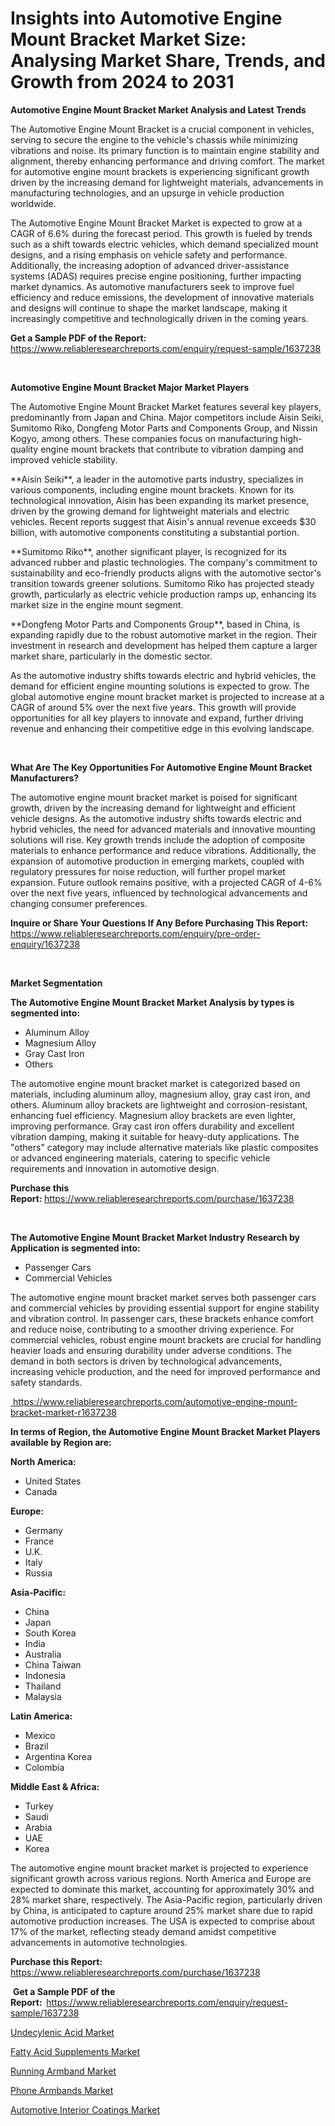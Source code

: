 <p><h1>Insights into Automotive Engine Mount Bracket Market Size: Analysing Market Share, Trends, and Growth from 2024 to 2031</h1></p><p><strong>Automotive Engine Mount Bracket Market Analysis and Latest Trends</strong></p>
<p><p>The Automotive Engine Mount Bracket is a crucial component in vehicles, serving to secure the engine to the vehicle's chassis while minimizing vibrations and noise. Its primary function is to maintain engine stability and alignment, thereby enhancing performance and driving comfort. The market for automotive engine mount brackets is experiencing significant growth driven by the increasing demand for lightweight materials, advancements in manufacturing technologies, and an upsurge in vehicle production worldwide. </p><p>The Automotive Engine Mount Bracket Market is expected to grow at a CAGR of 6.6% during the forecast period. This growth is fueled by trends such as a shift towards electric vehicles, which demand specialized mount designs, and a rising emphasis on vehicle safety and performance. Additionally, the increasing adoption of advanced driver-assistance systems (ADAS) requires precise engine positioning, further impacting market dynamics. As automotive manufacturers seek to improve fuel efficiency and reduce emissions, the development of innovative materials and designs will continue to shape the market landscape, making it increasingly competitive and technologically driven in the coming years.</p></p>
<p><strong>Get a Sample PDF of the Report:&nbsp;</strong> <a href="https://www.reliableresearchreports.com/enquiry/request-sample/1637238">https://www.reliableresearchreports.com/enquiry/request-sample/1637238</a></p>
<p>&nbsp;</p>
<p><strong>Automotive Engine Mount Bracket Major Market Players</strong></p>
<p><p>The Automotive Engine Mount Bracket Market features several key players, predominantly from Japan and China. Major competitors include Aisin Seiki, Sumitomo Riko, Dongfeng Motor Parts and Components Group, and Nissin Kogyo, among others. These companies focus on manufacturing high-quality engine mount brackets that contribute to vibration damping and improved vehicle stability.</p><p>**Aisin Seiki**, a leader in the automotive parts industry, specializes in various components, including engine mount brackets. Known for its technological innovation, Aisin has been expanding its market presence, driven by the growing demand for lightweight materials and electric vehicles. Recent reports suggest that Aisin's annual revenue exceeds $30 billion, with automotive components constituting a substantial portion.</p><p>**Sumitomo Riko**, another significant player, is recognized for its advanced rubber and plastic technologies. The company's commitment to sustainability and eco-friendly products aligns with the automotive sector's transition towards greener solutions. Sumitomo Riko has projected steady growth, particularly as electric vehicle production ramps up, enhancing its market size in the engine mount segment.</p><p>**Dongfeng Motor Parts and Components Group**, based in China, is expanding rapidly due to the robust automotive market in the region. Their investment in research and development has helped them capture a larger market share, particularly in the domestic sector.</p><p>As the automotive industry shifts towards electric and hybrid vehicles, the demand for efficient engine mounting solutions is expected to grow. The global automotive engine mount bracket market is projected to increase at a CAGR of around 5% over the next five years. This growth will provide opportunities for all key players to innovate and expand, further driving revenue and enhancing their competitive edge in this evolving landscape.</p></p>
<p>&nbsp;</p>
<p><strong>What Are The Key Opportunities For Automotive Engine Mount Bracket Manufacturers?</strong></p>
<p><p>The automotive engine mount bracket market is poised for significant growth, driven by the increasing demand for lightweight and efficient vehicle designs. As the automotive industry shifts towards electric and hybrid vehicles, the need for advanced materials and innovative mounting solutions will rise. Key growth trends include the adoption of composite materials to enhance performance and reduce vibrations. Additionally, the expansion of automotive production in emerging markets, coupled with regulatory pressures for noise reduction, will further propel market expansion. Future outlook remains positive, with a projected CAGR of 4-6% over the next five years, influenced by technological advancements and changing consumer preferences.</p></p>
<p><strong>Inquire or Share Your Questions If Any Before Purchasing This Report:</strong> <a href="https://www.reliableresearchreports.com/enquiry/pre-order-enquiry/1637238">https://www.reliableresearchreports.com/enquiry/pre-order-enquiry/1637238</a></p>
<p>&nbsp;</p>
<p><strong>Market Segmentation</strong></p>
<p><strong>The Automotive Engine Mount Bracket Market Analysis by types is segmented into:</strong></p>
<p><ul><li>Aluminum Alloy</li><li>Magnesium Alloy</li><li>Gray Cast Iron</li><li>Others</li></ul></p>
<p><p>The automotive engine mount bracket market is categorized based on materials, including aluminum alloy, magnesium alloy, gray cast iron, and others. Aluminum alloy brackets are lightweight and corrosion-resistant, enhancing fuel efficiency. Magnesium alloy brackets are even lighter, improving performance. Gray cast iron offers durability and excellent vibration damping, making it suitable for heavy-duty applications. The "others" category may include alternative materials like plastic composites or advanced engineering materials, catering to specific vehicle requirements and innovation in automotive design.</p></p>
<p><strong>Purchase this Report:&nbsp;</strong><a href="https://www.reliableresearchreports.com/purchase/1637238">https://www.reliableresearchreports.com/purchase/1637238</a></p>
<p>&nbsp;</p>
<p><strong>The Automotive Engine Mount Bracket Market Industry Research by Application is segmented into:</strong></p>
<p><ul><li>Passenger Cars</li><li>Commercial Vehicles</li></ul></p>
<p><p>The automotive engine mount bracket market serves both passenger cars and commercial vehicles by providing essential support for engine stability and vibration control. In passenger cars, these brackets enhance comfort and reduce noise, contributing to a smoother driving experience. For commercial vehicles, robust engine mount brackets are crucial for handling heavier loads and ensuring durability under adverse conditions. The demand in both sectors is driven by technological advancements, increasing vehicle production, and the need for improved performance and safety standards.</p></p>
<p><a href="https://www.reliableresearchreports.com/automotive-engine-mount-bracket-market-r1637238">&nbsp;https://www.reliableresearchreports.com/automotive-engine-mount-bracket-market-r1637238</a></p>
<p><strong>In terms of Region, the Automotive Engine Mount Bracket Market Players available by Region are:</strong></p>
<p>
    <p> <strong> North America: </strong>
        <ul>
            <li>United States</li>
            <li>Canada</li>
        </ul>
        </p> 
    <p> <strong> Europe: </strong>
        <ul>
            <li>Germany</li>
            <li>France</li>
            <li>U.K.</li>
            <li>Italy</li>
            <li>Russia</li>
        </ul>
        </p> 
    <p> <strong> Asia-Pacific: </strong>
        <ul>
            <li>China</li>
            <li>Japan</li>
            <li>South Korea</li>
            <li>India</li>
            <li>Australia</li>
            <li>China Taiwan</li>
            <li>Indonesia</li>
            <li>Thailand</li>
            <li>Malaysia</li>
        </ul>
        </p> 
    <p> <strong> Latin America: </strong>
        <ul>
            <li>Mexico</li>
            <li>Brazil</li>
            <li>Argentina Korea</li>
            <li>Colombia</li>
        </ul>
        </p> 
    <p> <strong> Middle East & Africa: </strong>
        <ul>
            <li>Turkey</li>
            <li>Saudi</li>
            <li>Arabia</li>
            <li>UAE</li>
            <li>Korea</li>
        </ul>
    </p>
    </p>
<p><p>The automotive engine mount bracket market is projected to experience significant growth across various regions. North America and Europe are expected to dominate this market, accounting for approximately 30% and 28% market share, respectively. The Asia-Pacific region, particularly driven by China, is anticipated to capture around 25% market share due to rapid automotive production increases. The USA is expected to comprise about 17% of the market, reflecting steady demand amidst competitive advancements in automotive technologies.</p></p>
<p><strong>Purchase this Report: </strong><a href="https://www.reliableresearchreports.com/purchase/1637238">https://www.reliableresearchreports.com/purchase/1637238</a></p>
<p>&nbsp;<strong>Get a Sample PDF of the Report:&nbsp;&nbsp;</strong><a href="https://www.reliableresearchreports.com/enquiry/request-sample/1637238">https://www.reliableresearchreports.com/enquiry/request-sample/1637238</a></p>
<p><strong></strong></p>
<p><p><a href="https://www.linkedin.com/pulse/exploring-undecylenic-acid-market-dynamics-revenue-analysis-a9oee?trackingId=s70rHcp0Q3KqiOBz1pnIEw%3D%3D">Undecylenic Acid Market</a></p><p><a href="https://medium.com/@tuanpinolx109a7_57219/emerging-trends-in-fatty-acid-supplements-market-global-outlook-and-future-prospects-from-2024-47f5dc17eeb8">Fatty Acid Supplements Market</a></p><p><a href="https://issuu.com/reportprime-2/docs/running-armband-market-size-2030.pp_571b0ccb6dcc95">Running Armband Market</a></p><p><a href="https://issuu.com/reportprime-2/docs/phone-armbands-market-size-2030.ppt_e0c83d429c9582">Phone Armbands Market</a></p><p><a href="https://medium.com/@tuanpinolx109a7_57219/strategic-roadmap-global-automotive-interior-coatings-market-insights-and-opportunities-2024-df5fbe18d221">Automotive Interior Coatings Market</a></p></p>